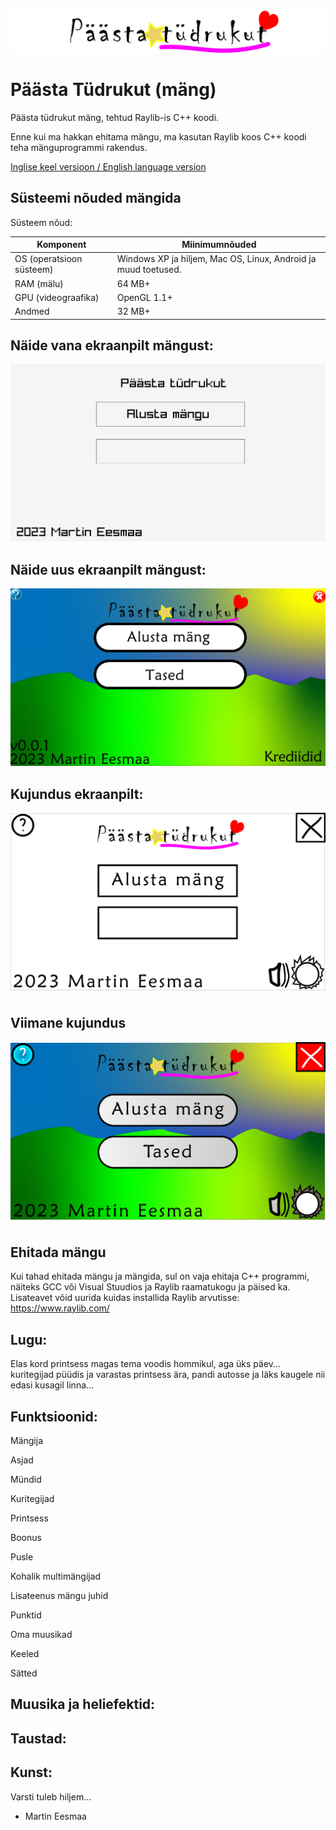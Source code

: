 ![logo.png](logo.png)

# Päästa Tüdrukut (mäng)

Päästa tüdrukut mäng, tehtud Raylib-is C++ koodi.

Enne kui ma hakkan ehitama mängu, ma kasutan Raylib koos C++ koodi teha mänguprogrammi rakendus.

[Inglise keel versioon / English language version](README-en.md)

## Süsteemi nõuded mängida

Süsteem nõud:

Komponent | Miinimumnõuded
--- | ---
OS (operatsioon süsteem) | Windows XP ja hiljem, Mac OS, Linux, Android ja muud toetused.
RAM (mälu) | 64 MB+
GPU (videograafika) | OpenGL 1.1+
Andmed | 32 MB+

## Näide vana ekraanpilt mängust:

![vana-ekraanpilt.png](vana-ekraanpilt.png)

## Näide uus ekraanpilt mängust:

![ekraanpilt.png](ekraanpilt.png)

## Kujundus ekraanpilt:

![kujundus.png](kujundus.png)

## Viimane kujundus

![PäästaTüdrukutMenüü_viimane.png](kujundused/PäästaTüdrukutMenüü_viimane.png)

## Ehitada mängu

Kui tahad ehitada mängu ja mängida, sul on vaja ehitaja C++ programmi, näiteks GCC või Visual Stuudios ja Raylib raamatukogu ja päised ka. Lisateavet võid uurida kuidas installida Raylib arvutisse: https://www.raylib.com/

## Lugu:

Elas kord printsess magas tema voodis hommikul, aga üks päev… kuritegijad püüdis ja varastas printsess ära, pandi autosse ja läks kaugele nii edasi kusagil linna…

## Funktsioonid:

Mängija

Asjad

Mündid

Kuritegijad

Printsess

Boonus

Pusle

Kohalik multimängijad

Lisateenus mängu juhid

Punktid

Oma muusikad

Keeled

Sätted

## Muusika ja heliefektid:

## Taustad:

## Kunst:

Varsti tuleb hiljem...

- Martin Eesmaa